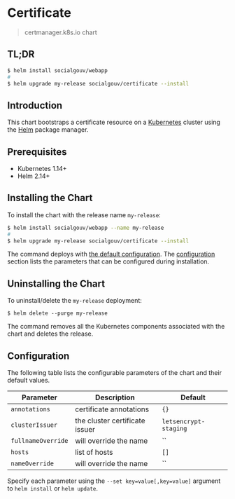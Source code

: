 # Certificate

> certmanager.k8s.io chart

## TL;DR

```sh
$ helm install socialgouv/webapp
#
$ helm upgrade my-release socialgouv/certificate --install
```

## Introduction

This chart bootstraps a certificate resource on a [Kubernetes](http://kubernetes.io) cluster using the [Helm](https://helm.sh) package manager.

## Prerequisites

- Kubernetes 1.14+
- Helm 2.14+

## Installing the Chart

To install the chart with the release name `my-release`:

```sh
$ helm install socialgouv/webapp --name my-release
#
$ helm upgrade my-release socialgouv/certificate --install
```

The command deploys with [the default configuration](./values.yaml). The [configuration](#configuration) section lists the parameters that can be configured during installation.

## Uninstalling the Chart

To uninstall/delete the `my-release` deployment:

```console
$ helm delete --purge my-release
```

The command removes all the Kubernetes components associated with the chart and deletes the release.

## Configuration

The following table lists the configurable parameters of the chart and their default values.

| Parameter          | Description                    | Default               |
| ------------------ | ------------------------------ | --------------------- |
| `annotations`      | certificate annotations        | `{}`                  |
| `clusterIssuer`    | the cluster certificate issuer | `letsencrypt-staging` |
| `fullnameOverride` | will override the name         | ``                    |
| `hosts`            | list of hosts                  | `[]`                  |
| `nameOverride`     | will override the name         | ``                    |

Specify each parameter using the `--set key=value[,key=value]` argument to `helm install` or `helm update`.
